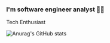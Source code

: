 ### I'm software engineer analyst 👩‍💻
Tech Enthusiast

![Anurag's GitHub stats](https://github-readme-stats.vercel.app/api?username=TuanySantos&show_icons=true&theme=dracula)

<!--
**TuanySantos/TuanySantos** is a ✨ _special_ ✨ repository because its `README.md` (this file) appears on your GitHub profile.

Here are some ideas to get you started:

- 🔭 I’m currently working on ...
- 🌱 I’m currently learning ...
- 👯 I’m looking to collaborate on ...
- 🤔 I’m looking for help with ...
- 💬 Ask me about ...
- 📫 How to reach me: ...
- 😄 Pronouns: ...
- ⚡ Fun fact: ...
-->
